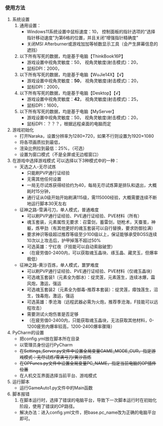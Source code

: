 ### 使用方法
1. 系统设置
   1. 通用设置：
      - Windows11系统设置中鼠标速度：10， 控制面板的指针选项的“选择指针移动速度”为第6格的位置，并且关闭“增强指针精确度”
      - 关闭MSI Afterburner或游戏加加等帧数显示工具（会产生屏幕信息的遮挡）
   2. 以下所有写死的数据，均是基于电脑【ThinkBook16P】
      - 游戏设置中视角灵敏度：50， 视角灵敏度(射击模式)：20，
      - 鼠标DPI：2000，
   3. 以下所有写死的数据，均是基于电脑【WuJie14X】【√】
      - 游戏设置中视角灵敏度：**50**， 视角灵敏度(射击模式)：20，
      - 鼠标DPI：2000，
   4. 以下所有写死的数据，均是基于电脑【Desktop】【√】
      - 游戏设置中视角灵敏度：**42**， 视角灵敏度(射击模式)：25，
      - 鼠标DPI：1600，
   5. 以下所有写死的数据，均是基于电脑【MyServer】
      - 游戏设置中视角灵敏度：50， 视角灵敏度(射击模式)：20，
      - 鼠标DPI：？？？，根据远程桌面的电脑而定
2. 游戏初始化
    - 打开Naraka，设置分辨率为1280×720，如果不行则设置为1920×1080
    - 将各项画质拉到最低，
    - 渲染比例拉到最低：25%，（可选）
    - 设置为窗口模式（不是全屏或无边框窗口）
3. 在游戏中选择游戏模式
    可以选择以下3种模式中的一种：
    - 天选之人-无尽试炼
      - 只能刷PVP通行证经验
      - 无需其他任何设置
      - 一局无尽试炼获得经验约为40，每局无尽试炼算是排队和退出，大概耗时15分钟，
      - 通行证从0级开始开始刷满115级，需115000经验，大概需要连续不断地运行脚本30天左右
    - 征神之路-雪满弓刀，单人模式，普通难度
      - 可以刷PVP通行证经验、PVE通行证经验、PVE材料（所有）
      - 魂玉套装，元素属性无要求：召雷剑，蓄雷剑，铠枪术，天蚕茧，神躯，炼甲劲（有其他更好的魂玉套装可以自行替换，要求防御拉满）
      - 要求神识等级超过推荐等级至少100级以上，保证能够承受BOSS连续10次以上攻击后，护甲掉落不超过50%
      - 可选英雄：宁红夜（F技能可以自动索敌破罡）
      - （在疲劳值0-2400内，可以获取魂玉晶块、琢玉晶、藏灵玉，但爆率极低）
    - 征神之路-黄沙百炼，单人模式，噩梦难度
      - 可以刷PVP通行证经验、PVE通行证经验、PVE材料（仅魂玉晶块）
      - 可选魂玉套装1（元素全为御冰）：绽灵莲，元素莲生，连续冰爆，霜风炮，激运，强运
      - 可选魂玉套装2（元素全为御毒-推荐本套装）：绽灵莲，瘴蚀莲生，沼生，蚀毒炮，激运，强运
      - 可选英雄：季沧海（远程武器必需为火炮，推荐季沧海，F技能可以远程攻击）
      - 需要测试火炮伤害是否足够
      - （在疲劳值0-2400内，只能获取魂玉晶块，无法获取其他材料，0-1200疲劳内爆率较高，1200-2400爆率骤降）
4. PyCharm的设置
    - 把config.yml放在脚本所在目录
    - 以管理员身份运行PyCharm
    - ~~在Settings_Server.py文件中设置全局变量GAME_MODE_CUR，指定游戏模式：无尽试炼/雪满弓刀/黄沙百炼~~
    - ~~在OPFuncs.py文件中设置全局变量PC_NAME，指定当前电脑的OP插件位置~~
    - 在人机交互界面选择当前平台、游戏模式
5. 运行脚本
    - 运行GameAuto1.py文件中的Main函数
6. 脚本报错
    1. 在脚本运行时，选择了错误的电脑平台，导致下一次脚本运行时在初始化阶段，使用了错误的OP路径。
      - 解决办法：进入config.yml文件，把base.pc_name改为正确的电脑平台即可。